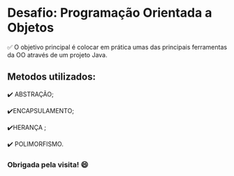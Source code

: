 # Desafio: Programação Orientada a Objetos

✅ O objetivo principal é colocar em prática umas das principais ferramentas da OO através de um projeto Java.

## Metodos utilizados:

✔️ ABSTRAÇÃO;

✔️ENCAPSULAMENTO;

✔️HERANÇA ;

✔️ POLIMORFISMO.


### Obrigada pela visita! 😄
